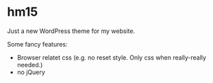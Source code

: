 # hm15
Just a new WordPress theme for my website.

Some fancy features:

* Browser relatet css (e.g. no reset style. Only css when really-really needed.) 
* no jQuery